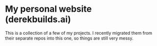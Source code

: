 # My personal website (derekbuilds.ai)
This is a collection of a few of my projects. I recently migrated them from their separate repos into this one, so things are still very messy.
